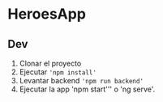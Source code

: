 # HeroesApp

## Dev

1. Clonar el proyecto
2. Ejecutar ```'npm install'```
3. Levantar backend ```'npm run backend'```
4. Ejecutar la app 'npm start''' o 'ng serve'.
